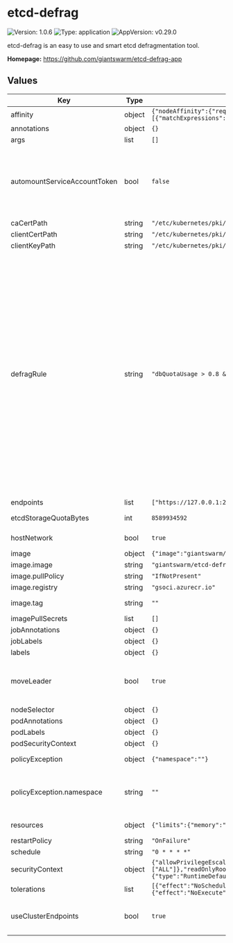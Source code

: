 # etcd-defrag

![Version: 1.0.6](https://img.shields.io/badge/Version-1.0.6-informational?style=flat-square) ![Type: application](https://img.shields.io/badge/Type-application-informational?style=flat-square) ![AppVersion: v0.29.0](https://img.shields.io/badge/AppVersion-v0.29.0-informational?style=flat-square)

etcd-defrag is an easy to use and smart etcd defragmentation tool.

**Homepage:** <https://github.com/giantswarm/etcd-defrag-app>

## Values

| Key | Type | Default | Description |
|-----|------|---------|-------------|
| affinity | object | `{"nodeAffinity":{"requiredDuringSchedulingIgnoredDuringExecution":{"nodeSelectorTerms":[{"matchExpressions":[{"key":"node-role.kubernetes.io/control-plane","operator":"Exists"}]}]}}}` | Affinity. |
| annotations | object | `{}` | Common annotations. |
| args | list | `[]` | Additional arguments. |
| automountServiceAccountToken | bool | `false` | Wheter to auto-mount service account token or not. This app does not require API access nor a service account, so it should also not require a service account token. |
| caCertPath | string | `"/etc/kubernetes/pki/etcd/ca.crt"` | CA certificate path. |
| clientCertPath | string | `"/etc/kubernetes/pki/apiserver-etcd-client.crt"` | Client certificate path. |
| clientKeyPath | string | `"/etc/kubernetes/pki/apiserver-etcd-client.key"` | Client key path. |
| defragRule | string | `"dbQuotaUsage > 0.8 && dbSizeFree > dbQuota * 0.1"` | etcd defrag rule.  Available variables:  dbSize:       Total size of the etcd database. dbSizeInUse:  Total size in use of the etcd database. dbSizeFree:   Total size not in use of the etcd database, defined as dbSize - dbSizeInUse. dbQuota:      etcd storage quota in bytes (the value passed to etcd instance by flag --quota-backend-bytes). dbQuotaUsage: Total usage of the etcd storage quota, defined as dbSize/dbQuota.  dbQuota needs to be passed as etcdStorageQuotaBytes.  By default, we defragment if the quota usage is greater than 80% and the unused space makes up 10% of the quota. |
| endpoints | list | `["https://127.0.0.1:2379"]` | etcd endpoints. |
| etcdStorageQuotaBytes | int | `8589934592` | etcd storage quota in bytes (defaults to 8Gi). |
| hostNetwork | bool | `true` | Wheter to use host network or not. |
| image | object | `{"image":"giantswarm/etcd-defrag","pullPolicy":"IfNotPresent","registry":"gsoci.azurecr.io","tag":""}` | Image settings. |
| image.image | string | `"giantswarm/etcd-defrag"` | Image name. |
| image.pullPolicy | string | `"IfNotPresent"` | Image pull policy. |
| image.registry | string | `"gsoci.azurecr.io"` | Image registry. |
| image.tag | string | `""` | Image tag (defaults to .Chart.AppVersion). |
| imagePullSecrets | list | `[]` | Image pull secrets. |
| jobAnnotations | object | `{}` | Job annotations. |
| jobLabels | object | `{}` | Job labels. |
| labels | object | `{}` | Common labels. |
| moveLeader | bool | `true` | Whether to move the leadership before performing defragmentation on the leader or not. |
| nodeSelector | object | `{}` | Node selector. |
| podAnnotations | object | `{}` | Pod annotations. |
| podLabels | object | `{}` | Pod labels. |
| podSecurityContext | object | `{}` | Pod security context. |
| policyException | object | `{"namespace":""}` | Policy exception settings. |
| policyException.namespace | string | `""` | Namespace. Useful for when policy exceptions are meant to be installed in a different namespace. |
| resources | object | `{"limits":{"memory":"128Mi"},"requests":{"cpu":"100m","memory":"128Mi"}}` | Resource requests & limits. |
| restartPolicy | string | `"OnFailure"` | Restart policy. |
| schedule | string | `"0 * * * *"` | Cron schedule. |
| securityContext | object | `{"allowPrivilegeEscalation":false,"capabilities":{"drop":["ALL"]},"readOnlyRootFilesystem":true,"runAsGroup":0,"runAsNonRoot":false,"runAsUser":0,"seccompProfile":{"type":"RuntimeDefault"}}` | Container security context. |
| tolerations | list | `[{"effect":"NoSchedule","key":"node-role.kubernetes.io/control-plane"},{"effect":"NoExecute","operator":"Exists"}]` | Tolerations. |
| useClusterEndpoints | bool | `true` | Whether to use all endpoints from the cluster member list or not. |
